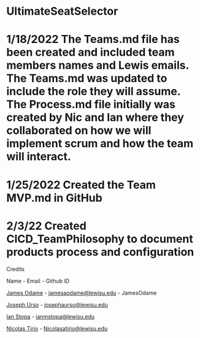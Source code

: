 # UltimateSeatSelector

# 1/18/2022 The Teams.md file has been created and included team members names and Lewis emails. The Teams.md was updated to include the role they will assume. The Process.md file initially was created by Nic and Ian where they collaborated on how we will implement scrum and how the team will interact. 

# 1/25/2022 Created the Team MVP.md in GitHub

# 2/3/22 Created CICD_TeamPhilosophy to document products process and configuration

Credits

Name        - Email                  - Github ID

[James Odame](https://getting-to-know-each-other-jamesedition.azurewebsites.net/Get-to-Know-Me.html) - jamesaodame@lewisu.edu - JamesOdame

[Joseph Urso](https://getting-to-know-eachother-ju.azurewebsites.net/Getting%20to%20Know%20Each%20Other.html) - josephaurso@lewisu.edu

[Ian Stopa](https://gtkeo-personel-rg-02.azurewebsites.net/GTKEO.html) - ianmstopa@lewisu.edu

[Nicolas Tirio](https://polite-pond-09675dc10.1.azurestaticapps.net/) - Nicolasatirio@lewisu.edu
